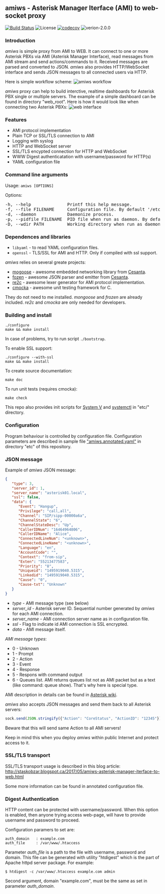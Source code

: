 ## amiws - Asterisk Manager Iterface (AMI) to web-socket proxy

[![Build Status](https://travis-ci.org/staskobzar/amiws.svg?branch=master)](https://travis-ci.org/staskobzar/amiws)
![](https://img.shields.io/badge/license-GPL_3-green.svg "License")
[![codecov](https://codecov.io/gh/staskobzar/amiws/branch/master/graph/badge.svg)](https://codecov.io/gh/staskobzar/amiws)
![verion-2.0.0](https://img.shields.io/badge/version-2.0.0-blue.svg)


### Introduction
*amiws* is simple proxy from AMI to WEB. It can connect to one or more Asterisk PBXs via AMI (Asterisk Manager Interface), read messages from AMI stream and send actions/commands to it. Received messages are parsed and converted to JSON. 
*amiws* also provides HTTP/WebSocket interface and sends JSON messages to all connected users via HTTP.


Here is simple workflow scheme:
![amiws workflow](https://github.com/staskobzar/amiws/blob/master/doc/amiws.workflaw.png)


*amiws* proxy can help to build interctive, realtime dashboards for Asterisk PBX single or multiple servers. The example of a simple dashboard can be found in directory "web_root". Here is how it would look like when connecting two Asterisk PBXs:
![web interface](https://github.com/staskobzar/amiws/blob/master/doc/amiws.user.screen.png)


### Features
* AMI protocol implementation
* Plain TCP or SSL/TLS connection to AMI
* Logging with syslog
* HTTP and WebSocket server
* SSL/TLS encypted connection for HTTP and WebSocket
* WWW Digest authenticatation with username/password for HTTP(s)
* YAML configuration file

### Command line arguments
Usage: ```amiws [OPTIONS]```

Options:
<pre>
-h, --help              Printf this help message.
-f, --file FILENAME     Configuration file. By default '/etc/amiws.yaml'
-d, --daemon            Daemonize process.
-p, --pidfile FILENAME  PID file when run as daemon. By default '/tmp/amiws.pid'
-D, --wdir PATH         Working directory when run as daemon. By default '/tmp'
</pre>

### Dependences and libraries
* ```libyaml``` - to read YAML configuration files.
* ```openssl``` - TLS/SSL for AMI and HTTP. Only if compiled with ssl support.

*amiws* relies on several greate projects:
* [mogoose](https://github.com/cesanta/mongoose) - awesome embedded networking library from [Cesanta](https://www.cesanta.com/).
* [fozen](https://github.com/cesanta/frozen) - awesome JSON parser and emitter from [Cesanta](https://www.cesanta.com/).
* [re2c](http://re2c.org/) - awesome lexer generator for AMI protocol implementation. 
* [cmocka](https://cmocka.org/) - awesome unit testing framework for C.

They do not need to me installed. *mongoose* and *frozen* are already included. *re2c* and *cmocka* are only needed for developers.

### Building and install
```
./configure
make && make install
```

In case of problems, try to run script ```./bootstrap```.

To enable SSL support:
```
./configure --with-ssl
make && make install
```

To create source documentation:
```
make doc
```

To run unit tests (requires cmocka):
```
make check
```

This repo also provides init scripts for [System V](https://github.com/staskobzar/amiws/blob/master/etc/amiws.sysv.init) 
and [systemctl](https://github.com/staskobzar/amiws/blob/master/etc/amiws.service) in "etc/" directory.

### Configuration

Program behaviour is controlled by configuration file. Configuration parameters are described in sample file ["amiws.annotated.yaml"](https://github.com/staskobzar/amiws/blob/master/etc/amiws.annotated.yaml) in directory "etc" of this repository. 

### JSON message

Example of *amiws* JSON message:

```JSON
{
   "type": 3,
   "server_id": 1,
   "server_name": "asterisk01.local",
   "ssl": false,
   "data": {
      "Event": "Hangup",
      "Privilege": "call,all",
      "Channel": "SIP/sipp-00000a6a",
      "ChannelState": "6",
      "ChannelStateDesc": "Up",
      "CallerIDNum": "16464964806",
      "CallerIDName": "Alice",
      "ConnectedLineNum": "<unknown>",
      "ConnectedLineName": "<unknown>",
      "Language": "en",
      "AccountCode": "",
      "Context": "from-sip",
      "Exten": "55213477583",
      "Priority": "8",
      "Uniqueid": "1495919040.5315",
      "Linkedid": "1495919040.5315",
      "Cause": "0",
      "Cause-txt": "Unknown"
   }
}
```

* *type* - AMI message type (see below)
* *server_id* - Asterisk server ID. Sequential number generated by *amiws* for each AMI connection.
* *server_name* - AMI connection server name as in configuration file.
* *ssl* - Flag to indicate id AMI connection is SSL encrypted.
* *data* - AMI message itself.


_AMI message types_:
- 0 - Unknown
- 1 - Prompt
- 2 - Action
- 3 - Event
- 4 - Response
- 5 - Respons with command output
- 6 - Queues list. AMI returns queues list not as AMI packet but as a text (like command: queue show). That's why here is special type.

AMI description in details can be found in [Asterisk wiki](https://wiki.asterisk.org/wiki/display/AST/Home).

*amiws* also accepts JSON messages and send them back to all Asterisk servers:
```javascript
sock.send(JSON.stringify({"Action": "CoreStatus", "ActionID": "12345"}));
```
Beware that this will send same Action to all AMI servers!

Keep in mind this when you deploy *amiws* within public Internet and protect access to it.

### SSL/TLS transport
SSL/TLS transport usage is described in this blog article:
http://staskobzar.blogspot.ca/2017/05/amiws-asterisk-manager-iterface-to-web.html

Some more information can be found in annotated configuration file.

### Digest Authentication
HTTP content can be protected with username/password. When this option is enabled, then anyone trying access web-page, will have to provide username and password to proceed.

Configuration paramers to set are:
```
auth_domain   : example.com
auth_file     : /var/www/.htaccess
```

Parameter *auth_file* is a path to the file with username, password and domain. This file can be generated with utility "htdigest" which is the part of Apache httpd server package. For example:
```
$ htdigest -c /var/www/.htaccess example.com admin
```

Second argument, domain "example.com", must be the same as set in parameter *auth_domain*. 
